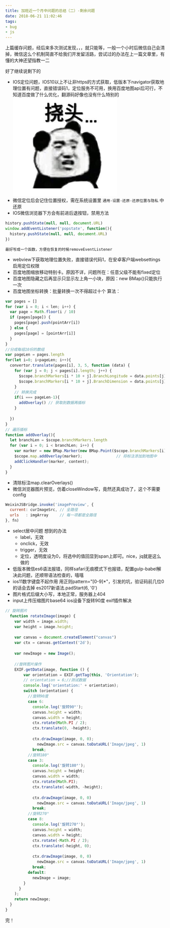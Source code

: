 ```yaml
---
title: 加班近一个月中问题的总结（二）-剩余问题
date: 2018-06-21 11:02:46
tags:
- bug
- js
---
```


上篇缓存问题，经后来多次测试发现，，，就只能等，一般一个小时后微信自己会清掉，微信这么个机制简直不给我们开发留活路，尝试过的办法在上一篇文章里，有懂的大神还望指教一二

好了继续说剩下的
<!--more-->
+ IOS定位问题，IOS10以上不让非https的方式获取，低版本下navigator获取地理位置有问题，直接错误码1，定位服务不可用，换用百度地图api后可行，不知道百度做了什么优化，翻源码好像也没有什么特别的
![](/images/11264410-ef20dbae7ec3e411.jpg)
+ 微信定位后会记住位置授权，需在系统设置里 `通用-设置-还原-还原位置与隐私` 中还原
+ IOS微信浏览器下方会有前进后退按钮，禁用方法
```javascript
history.pushState(null, null, document.URL)
window.addEventListener('popstate', function(){
  history.pushState(null, null, document.URL)
})
```
	最好写成一个函数，方便在恢复的时候removeEventListener
+ webview下获取地理位置失败，直接错误代码1，在安卓客户端websettings启用定位权限
+ 百度地图缩放移动特别卡。原因不详，问题所在：任意父级不能有fixed定位
+ 百度地图隐藏之后再显示只显示左上角一小块，原因：new BMap()只能执行一次
+ 百度地图坐标转换：批量转换一次不得超过十个
算法：
```javascript
var pages = []
for (var i = 0; i < len; i++) {
  var page = Math.floor(i / 10)
  if (pages[page]) {
    pages[page].push(pointArr[i])
  } else {
    pages[page] = [pointArr[i]]
  }
}
//分成每组10份的数组
var pageLen = pages.length
for(let i=0; i<pageLen; i++){
  convertor.translate(pages[i], 3, 5, function (data) {
	for (var j = 0; j < pages[i].length; j++) {
	  $scope.branchMarkers[i * 10 + j].BranchLongitude = data.points[j].lng
	  $scope.branchMarkers[i * 10 + j].BranchDimension = data.points[j].lat
	}
	// 转换完成
	if(i === pageLen-1){
	  addOverlay() // 获取到数据再插标
	}

  })
}
// 遍历插标
function addOverlay(){
  let branchLen = $scope.branchMarkers.length
  for (var i = 0; i < branchLen; i++) {
	var marker = new BMap.Marker(new BMap.Point($scope.branchMarkers[i].BranchLongitude, $scope.branchMarkers[i].BranchDimension));  // 创建标注
	$scope.map.addOverlay(marker);               // 将标注添加到地图中
	addClickHandler(marker, content);
  }
}
```
+ 清除标注map.clearOverlays()
+ 微信浏览器图片预览，仿着closeWindow写，竟然还真成功了，这个不需要config
```javascript
WeixinJSBridge.invoke('imagePreview', {
  current: curImageSrc, // 全路径
  urls   : imgArray     // 每一项都是全路径
}, fn)
```
+ select居中问题
想到的办法
	+ label，无效
	+ onclick，无效
	+ trigger，无效
	+ 定位，透明度设为0，将选中的值回显到span上即可。nice，jq就是这么做的
+ 低版本微信es6语法报错，同样safari无痕模式下也报错，配置gulp-babel解决此问题，还顺带语法检查的，嘻嘻
+ ios11数字键盘不起作用 用正则pattern="[0-9]*"，引发的坑，验证码前几位0的话会去掉 es2017新语法.padStart(6, '0')
+ 图片格式后缀大小写，本地正常，服务器上404
+ input上传压缩图片base64 ios设备下旋转90度 exif插件解决
```javascript
// 旋转图片
  function rotateImage(image) {
    var width = image.width;
    var height = image.height;
    
    var canvas = document.createElement("canvas")
    var ctx = canvas.getContext('2d');
    
    var newImage = new Image();
    
    //旋转图片操作
    EXIF.getData(image, function () {
        var orientation = EXIF.getTag(this, 'Orientation');
        // orientation = 6;//测试数据
        console.log('orientation:' + orientation);
        switch (orientation) {
          //旋转90度
          case 6:
            console.log('旋转90°');
            canvas.height = width;
            canvas.width = height;
            ctx.rotate(Math.PI / 2);
            ctx.translate(0, -height);
            
            ctx.drawImage(image, 0, 0);
              newImage.src = canvas.toDataURL('Image/jpeg', 1)
            break;
          //旋转180°
          case 3:
            console.log('旋转180°');
            canvas.height = height;
            canvas.width = width;
            ctx.rotate(Math.PI);
            ctx.translate(-width, -height);
            
            ctx.drawImage(image, 0, 0)
              newImage.src = canvas.toDataURL('Image/jpeg', 1)
            break;
          //旋转270°
          case 8:
            console.log('旋转270°');
            canvas.height = width;
            canvas.width = height;
            ctx.rotate(-Math.PI / 2);
            ctx.translate(-height, 0);
            
            ctx.drawImage(image, 0, 0)
              newImage.src = canvas.toDataURL('Image/jpeg', 1)
            break;
          default:
            newImage = image;
        }
      }
    );
    return newImage;
  }
}
```
完！